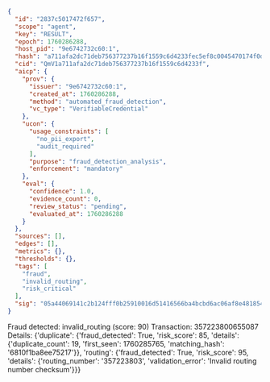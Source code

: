 ```json
{
  "id": "2837c5017472f657",
  "scope": "agent",
  "key": "RESULT",
  "epoch": 1760286288,
  "host_pid": "9e6742732c60:1",
  "hash": "a711afa2dc71deb756377237b16f1559c6d4233fec5ef8c0045470174f0dc724",
  "cid": "QmV1a711afa2dc71deb756377237b16f1559c6d4233f",
  "aicp": {
    "prov": {
      "issuer": "9e6742732c60:1",
      "created_at": 1760286288,
      "method": "automated_fraud_detection",
      "vc_type": "VerifiableCredential"
    },
    "ucon": {
      "usage_constraints": [
        "no_pii_export",
        "audit_required"
      ],
      "purpose": "fraud_detection_analysis",
      "enforcement": "mandatory"
    },
    "eval": {
      "confidence": 1.0,
      "evidence_count": 0,
      "review_status": "pending",
      "evaluated_at": 1760286288
    }
  },
  "sources": [],
  "edges": [],
  "metrics": {},
  "thresholds": {},
  "tags": [
    "fraud",
    "invalid_routing",
    "risk_critical"
  ],
  "sig": "05a44069141c2b124fff0b25910016d51416566ba4bcbd6ac06af8e481854539"
}
```

Fraud detected: invalid_routing (score: 90)
Transaction: 357223800655087
Details: {'duplicate': {'fraud_detected': True, 'risk_score': 85, 'details': {'duplicate_count': 19, 'first_seen': 1760285765, 'matching_hash': '6810f1ba8ee75217'}}, 'routing': {'fraud_detected': True, 'risk_score': 95, 'details': {'routing_number': '357223803', 'validation_error': 'Invalid routing number checksum'}}}